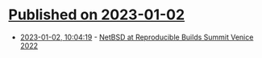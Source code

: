 # [Published on 2023-01-02](index.md)

* [2023-01-02, 10:04:19](https://lobste.rs/s/y4lqq0/netbsd_at_reproducible_builds_summit) - [NetBSD at Reproducible Builds Summit Venice 2022](https://blog.netbsd.org/tnf/entry/reproducible_builds_summit_venice_2022)
